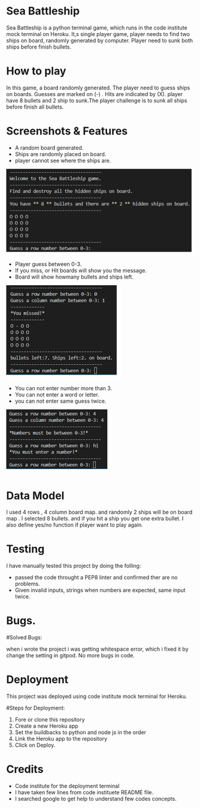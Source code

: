 # Sea Battleship

Sea Battleship is a python terminal game, which runs in the code institute mock terminal on Heroku.
It,s single player game, player needs to find two ships on board, randomly generated by computer. Player need to sunk both ships before finish bullets.

# How to play

In this game, a board randomly generated. The player need to guess ships on boards. Guesses are
marked on (-) . Hits are indicated by (X). player have 8 bullets and 2 ship to sunk.The player challenge is to sunk all ships before finish all bullets.

# Screenshots & Features

- A random board generated.
- Ships are randomly placed on board.
- player cannot see where the ships are.

![CI logo](./images/1.png)



- Player guess between 0-3.
- If you miss, or Hit boards will show you the message.
- Board will show howmany bullets and ships left.

![CI logo](./images/2.png)


- You can not enter number more than 3.
- You can not enter a word or letter.
- you can not enter same guess twice.

![CI logo](./images/3.png)

# Data Model
I used 4 rows , 4 column board map. and randomly 2 ships will be on board map . I selected 8 bullets. and if you hit a ship you get one extra bullet. I also define yes/no function if player want to play again.

# Testing

I have manually tested this project by doing the folling:
- passed the code throught a PEP8 linter and confirmed ther are no problems.
- Given invalid inputs, strings when numbers are expected, same input twice.

# Bugs.
#Solved Bugs:

 when i wrote the project i was getting whitespace error, which i fixed it by change the setting in gitpod. No more bugs in code.

# Deployment
This project was deployed using code institute mock terminal for Heroku.

#Steps for Deployment:

1. Fore or clone this repository
2. Create a new Heroku app
3. Set the buildbacks to python and node js in the order
4. Link the Heroku app to the repository
5. Click on Deploy.

# Credits
- Code institute for the deployment terminal
- I have taken few lines from code instituete README file.
- I searched google to get help to understand few codes concepts.
